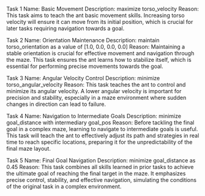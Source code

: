Task 1
Name: Basic Movement
Description: maximize torso_velocity
Reason: This task aims to teach the ant basic movement skills. Increasing torso velocity will ensure it can move from its initial position, which is crucial for later tasks requiring navigation towards a goal.

Task 2
Name: Orientation Maintenance
Description: maintain torso_orientation as a value of [1.0, 0.0, 0.0, 0.0]
Reason: Maintaining a stable orientation is crucial for effective movement and navigation through the maze. This task ensures the ant learns how to stabilize itself, which is essential for performing precise movements towards the goal.

Task 3
Name: Angular Velocity Control
Description: minimize torso_angular_velocity
Reason: This task teaches the ant to control and minimize its angular velocity. A lower angular velocity is important for precision and stability, especially in a maze environment where sudden changes in direction can lead to failure.

Task 4
Name: Navigation to Intermediate Goals
Description: minimize goal_distance with intermediary goal_pos
Reason: Before tackling the final goal in a complex maze, learning to navigate to intermediate goals is useful. This task will teach the ant to effectively adjust its path and strategies in real time to reach specific locations, preparing it for the unpredictability of the final maze layout.

Task 5
Name: Final Goal Navigation
Description: minimize goal_distance as 0.45
Reason: This task combines all skills learned in prior tasks to achieve the ultimate goal of reaching the final target in the maze. It emphasizes precise control, stability, and effective navigation, simulating the conditions of the original task in a complex environment.